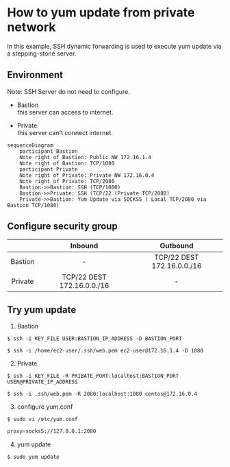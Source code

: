 # How to yum update from private network

In this example, SSH dynamic forwarding is used to execute yum update via a stepping-stone server.

## Environment
Note: SSH Server do not need to configure.

- Bastion  
this server can access to internet.

- Private  
this server can't connect internet.  

```mermaid
sequenceDiagram
    participant Bastion
    Note right of Bastion: Public NW 172.16.1.4
    Note right of Bastion: TCP/1080
    participant Private
    Note right of Private: Private NW 172.16.0.4
    Note right of Private: TCP/2080
    Bastion->>Bastion: SSH (TCP/1080)
    Bastion->>Private: SSH (TCP/22 (Private TCP/2080)
    Private->>Bastion: Yum Update via SOCKS5 ( Local TCP/2080 via Bastion TCP/1080)
```

## Configure security group

|         |          Inbound           |          Outbound          |
| :-----: | :------------------------: | :------------------------: |
| Bastion |             -              | TCP/22 DEST 172.16.0.0./16 |
| Private | TCP/22 DEST 172.16.0.0./16 |             -              |


## Try yum update

1. Bastion

`$ ssh -i KEY_FILE USER:BASTION_IP_ADDRESS -D BASTION_PORT`  

`$ ssh -i /home/ec2-user/.ssh/web.pem ec2-user@172.16.1.4 -D 1080`

2. Private

`$ ssh -i KEY_FILE -R PRIBATE_PORT:localhost:BASTION_PORT USER@PRIVATE_IP_ADDRESS`  

`$ ssh -i .ssh/web.pem -R 2080:localhost:1080 centos@172.16.0.4`

3. configure yum.conf

`$ sudo vi /etc/yum.conf`

```bash
proxy=socks5://127.0.0.1:2080
```

4. yum update

`$ sudo yum update`
